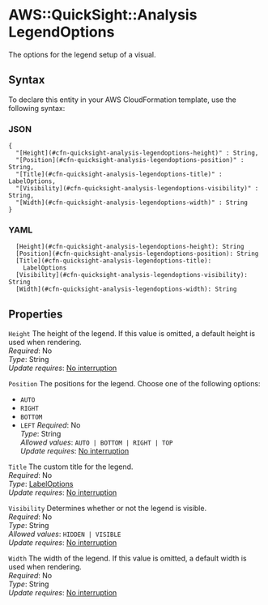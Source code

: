 # AWS::QuickSight::Analysis LegendOptions<a name="aws-properties-quicksight-analysis-legendoptions"></a>

The options for the legend setup of a visual\.

## Syntax<a name="aws-properties-quicksight-analysis-legendoptions-syntax"></a>

To declare this entity in your AWS CloudFormation template, use the following syntax:

### JSON<a name="aws-properties-quicksight-analysis-legendoptions-syntax.json"></a>

```
{
  "[Height](#cfn-quicksight-analysis-legendoptions-height)" : String,
  "[Position](#cfn-quicksight-analysis-legendoptions-position)" : String,
  "[Title](#cfn-quicksight-analysis-legendoptions-title)" : LabelOptions,
  "[Visibility](#cfn-quicksight-analysis-legendoptions-visibility)" : String,
  "[Width](#cfn-quicksight-analysis-legendoptions-width)" : String
}
```

### YAML<a name="aws-properties-quicksight-analysis-legendoptions-syntax.yaml"></a>

```
  [Height](#cfn-quicksight-analysis-legendoptions-height): String
  [Position](#cfn-quicksight-analysis-legendoptions-position): String
  [Title](#cfn-quicksight-analysis-legendoptions-title):
    LabelOptions
  [Visibility](#cfn-quicksight-analysis-legendoptions-visibility): String
  [Width](#cfn-quicksight-analysis-legendoptions-width): String
```

## Properties<a name="aws-properties-quicksight-analysis-legendoptions-properties"></a>

`Height` <a name="cfn-quicksight-analysis-legendoptions-height"></a>
The height of the legend\. If this value is omitted, a default height is used when rendering\.  
_Required_: No  
_Type_: String  
_Update requires_: [No interruption](https://docs.aws.amazon.com/AWSCloudFormation/latest/UserGuide/using-cfn-updating-stacks-update-behaviors.html#update-no-interrupt)

`Position` <a name="cfn-quicksight-analysis-legendoptions-position"></a>
The positions for the legend\. Choose one of the following options:

- `AUTO`
- `RIGHT`
- `BOTTOM`
- `LEFT`
  _Required_: No  
  _Type_: String  
  _Allowed values_: `AUTO | BOTTOM | RIGHT | TOP`  
  _Update requires_: [No interruption](https://docs.aws.amazon.com/AWSCloudFormation/latest/UserGuide/using-cfn-updating-stacks-update-behaviors.html#update-no-interrupt)

`Title` <a name="cfn-quicksight-analysis-legendoptions-title"></a>
The custom title for the legend\.  
_Required_: No  
_Type_: [LabelOptions](aws-properties-quicksight-analysis-labeloptions.md)  
_Update requires_: [No interruption](https://docs.aws.amazon.com/AWSCloudFormation/latest/UserGuide/using-cfn-updating-stacks-update-behaviors.html#update-no-interrupt)

`Visibility` <a name="cfn-quicksight-analysis-legendoptions-visibility"></a>
Determines whether or not the legend is visible\.  
_Required_: No  
_Type_: String  
_Allowed values_: `HIDDEN | VISIBLE`  
_Update requires_: [No interruption](https://docs.aws.amazon.com/AWSCloudFormation/latest/UserGuide/using-cfn-updating-stacks-update-behaviors.html#update-no-interrupt)

`Width` <a name="cfn-quicksight-analysis-legendoptions-width"></a>
The width of the legend\. If this value is omitted, a default width is used when rendering\.  
_Required_: No  
_Type_: String  
_Update requires_: [No interruption](https://docs.aws.amazon.com/AWSCloudFormation/latest/UserGuide/using-cfn-updating-stacks-update-behaviors.html#update-no-interrupt)
